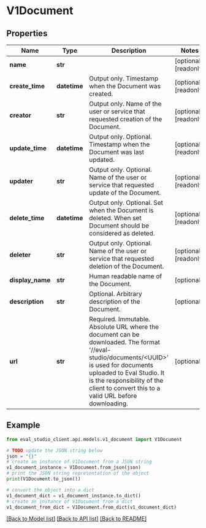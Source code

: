 # V1Document


## Properties

Name | Type | Description | Notes
------------ | ------------- | ------------- | -------------
**name** | **str** |  | [optional] [readonly] 
**create_time** | **datetime** | Output only. Timestamp when the Document was created. | [optional] [readonly] 
**creator** | **str** | Output only. Name of the user or service that requested creation of the Document. | [optional] [readonly] 
**update_time** | **datetime** | Output only. Optional. Timestamp when the Document was last updated. | [optional] [readonly] 
**updater** | **str** | Output only. Optional. Name of the user or service that requested update of the Document. | [optional] [readonly] 
**delete_time** | **datetime** | Output only. Optional. Set when the Document is deleted. When set Document should be considered as deleted. | [optional] [readonly] 
**deleter** | **str** | Output only. Optional. Name of the user or service that requested deletion of the Document. | [optional] [readonly] 
**display_name** | **str** | Human readable name of the Document. | [optional] 
**description** | **str** | Optional. Arbitrary description of the Document. | [optional] 
**url** | **str** | Required. Immutable. Absolute URL where the document can be downloaded. The format &#39;//eval-studio/documents/&lt;UUID&gt;&#39; is used for documents uploaded to Eval Studio. It is the responsibility of the client to convert this to a valid URL before downloading. | [optional] 

## Example

```python
from eval_studio_client.api.models.v1_document import V1Document

# TODO update the JSON string below
json = "{}"
# create an instance of V1Document from a JSON string
v1_document_instance = V1Document.from_json(json)
# print the JSON string representation of the object
print(V1Document.to_json())

# convert the object into a dict
v1_document_dict = v1_document_instance.to_dict()
# create an instance of V1Document from a dict
v1_document_from_dict = V1Document.from_dict(v1_document_dict)
```
[[Back to Model list]](../README.md#documentation-for-models) [[Back to API list]](../README.md#documentation-for-api-endpoints) [[Back to README]](../README.md)


